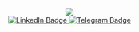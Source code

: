 <div id="header" align="center" >
  <img src="https://github.com/salemvi/salemvi/assets/126908341/4bc79563-1191-4eb2-84ef-a0931faccc7b"/>
</div>
<div id="badges" align="center">
  <a href="your-linkedin-URL">
    <img src="https://img.shields.io/badge/LinkedIn-purple?style=for-the-badge&logo=linkedin&logoColor=white" alt="LinkedIn Badge"/>
  </a>
   <a href="https://t.me/salemvi">
    <img src="https://img.shields.io/badge/Telegram-purple?style=for-the-badge&logo=telegram&logoColor=white" alt="Telegram Badge"/>
   </a>
</div>


<!--
**salemvi/salemvi** is a ✨ _special_ ✨ repository because its `README.md` (this file) appears on your GitHub profile.

Here are some ideas to get you started:

- 🔭 I’m currently working on ...
- 🌱 I’m currently learning ...
- 👯 I’m looking to collaborate on ...
- 🤔 I’m looking for help with ...
- 💬 Ask me about ...
- 📫 How to reach me: ...
- 😄 Pronouns: ...
- ⚡ Fun fact: ...
-->
